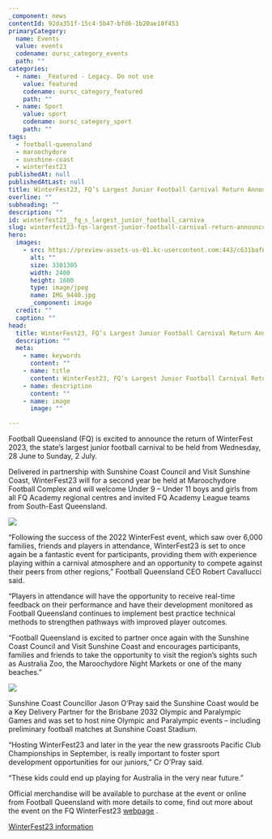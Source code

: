 ```yaml
---
_component: news
contentId: 92da351f-15c4-5b47-bfd6-1b20ae10f453
primaryCategory:
  name: Events
  value: events
  codename: oursc_category_events
  path: ""
categories:
  - name: _Featured - Legacy. Do not use
    value: featured
    codename: oursc_category_featured
    path: ""
  - name: Sport
    value: sport
    codename: oursc_category_sport
    path: ""
tags:
  - football-queensland
  - maroochydore
  - sunshine-coast
  - winterfest23
publishedAt: null
publishedAtLast: null
title: WinterFest23, FQ’s Largest Junior Football Carnival Return Announced
overline: ""
subheading: ""
description: ""
id: winterfest23__fq_s_largest_junior_football_carniva
slug: winterfest23-fqs-largest-junior-football-carnival-return-announced
hero:
  images:
    - src: https://preview-assets-us-01.kc-usercontent.com:443/c631baf8-1b46-001f-580c-d0001b68b4a8/5f1080cc-b262-4a4b-90af-4385cd52ab6b/IMG_9440.jpg
      alt: ""
      size: 3301305
      width: 2400
      height: 1600
      type: image/jpeg
      name: IMG_9440.jpg
      _component: image
  credit: ""
  caption: ""
head:
  title: WinterFest23, FQ’s Largest Junior Football Carnival Return Announced
  description: ""
  meta:
    - name: keywords
      content: ""
    - name: title
      content: WinterFest23, FQ’s Largest Junior Football Carnival Return Announced
    - name: description
      content: ""
    - name: image
      image: ""

---
```

Football Queensland (FQ) is excited to announce the return of WinterFest 2023, the state’s largest junior football carnival to be held from Wednesday, 28 June to Sunday, 2 July.

Delivered in partnership with Sunshine Coast Council and Visit Sunshine Coast, WinterFest23 will for a second year be held at Maroochydore Football Complex and will welcome Under 9 – Under 11 boys and girls from all FQ Academy regional centres and invited FQ Academy League teams from South-East Queensland.

![](https://preview-assets-us-01.kc-usercontent.com:443/c631baf8-1b46-001f-580c-d0001b68b4a8/df62d79c-9aea-43b7-8794-b0640905e4a7/thumbnail_IMG_5535-1024x682.jpg)

“Following the success of the 2022 WinterFest event, which saw over 6,000 families, friends and players in attendance, WinterFest23 is set to once again be a fantastic event for participants, providing them with experience playing within a carnival atmosphere and an opportunity to compete against their peers from other regions,” Football Queensland CEO Robert Cavallucci said.

“Players in attendance will have the opportunity to receive real-time feedback on their performance and have their development monitored as Football Queensland continues to implement best practice technical methods to strengthen pathways with improved player outcomes.

“Football Queensland is excited to partner once again with the Sunshine Coast Council and Visit Sunshine Coast and encourages participants, families and friends to take the opportunity to visit the region’s sights such as Australia Zoo, the Maroochydore Night Markets or one of the many beaches.”

![](https://preview-assets-us-01.kc-usercontent.com:443/c631baf8-1b46-001f-580c-d0001b68b4a8/7b05ac6b-2e40-47ec-9865-020a28dafcc3/PSPX0562-1024x683.jpg)

Sunshine Coast Councillor Jason O’Pray said the Sunshine Coast would be a Key Delivery Partner for the Brisbane 2032 Olympic and Paralympic Games and was set to host nine Olympic and Paralympic events – including preliminary football matches at Sunshine Coast Stadium.

“Hosting WinterFest23 and later in the year the new grassroots Pacific Club Championships in September, is really important to foster sport development opportunities for our juniors,” Cr O’Pray said.

“These kids could end up playing for Australia in the very near future.”

Official merchandise will be available to purchase at the event or online from Football Queensland with more details to come, find out more about the event on the FQ WinterFest23 [webpage](https://footballqueensland.com.au/winterfest/)
.

[WinterFest23 information](https://footballqueensland.com.au/winterfest/)

